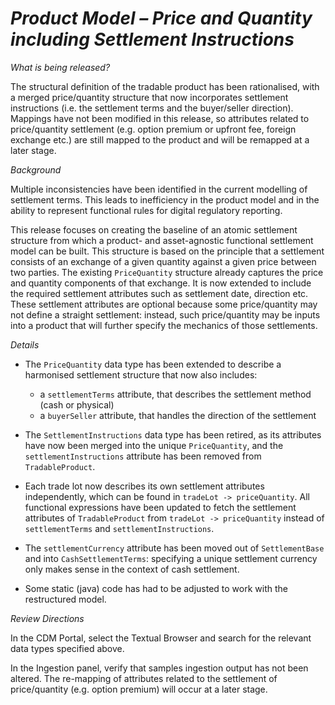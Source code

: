 # *Product Model – Price and Quantity including Settlement Instructions*

_What is being released?_

The structural definition of the tradable product has been rationalised, with a merged price/quantity structure that now incorporates settlement instructions (i.e. the settlement terms and the buyer/seller direction). Mappings have not been modified in this release, so attributes related to price/quantity settlement (e.g. option premium or upfront fee, foreign exchange etc.) are still mapped to the product and will be remapped at a later stage.

_Background_

Multiple inconsistencies have been identified in the current modelling of settlement terms. This leads to inefficiency in the product model and in the ability to represent functional rules for digital regulatory reporting.

This release focuses on creating the baseline of an atomic settlement structure from which a product- and asset-agnostic functional settlement model can be built. This structure is based on the principle that a settlement consists of an exchange of a given quantity against a given price between two parties. The existing `PriceQuantity` structure already captures the price and quantity components of that exchange. It is now extended to include the required settlement attributes such as settlement date, direction etc. These settlement attributes are optional because some price/quantity may not define a straight settlement: instead, such price/quantity may be inputs into a product that will further specify the mechanics of those settlements.

_Details_

- The `PriceQuantity` data type has been extended to describe a harmonised settlement structure that now also includes:

  - a `settlementTerms` attribute, that describes the settlement method (cash or physical)
  - a `buyerSeller` attribute, that handles the direction of the settlement

- The `SettlementInstructions` data type has been retired, as its attributes have now been merged into the unique `PriceQuantity`, and the `settlementInstructions` attribute has been removed from `TradableProduct`.
- Each trade lot now describes its own settlement attributes independently, which can be found in `tradeLot -> priceQuantity`. All functional expressions have been updated to fetch the settlement attributes of `TradableProduct` from `tradeLot -> priceQuantity` instead of `settlementTerms` and `settlementInstructions`.
- The `settlementCurrency` attribute has been moved out of `SettlementBase` and into `CashSettlementTerms`: specifying a unique settlement currency only makes sense in the context of cash settlement.
- Some static (java) code has had to be adjusted to work with the restructured model.

_Review Directions_

In the CDM Portal, select the Textual Browser and search for the relevant data types specified above.

In the Ingestion panel, verify that samples ingestion output has not been altered. The re-mapping of attributes related to the settlement of price/quantity (e.g. option premium) will occur at a later stage.
